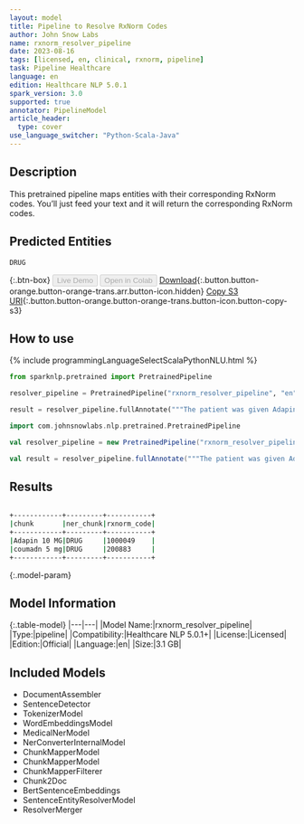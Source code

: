```yaml
---
layout: model
title: Pipeline to Resolve RxNorm Codes
author: John Snow Labs
name: rxnorm_resolver_pipeline
date: 2023-08-16
tags: [licensed, en, clinical, rxnorm, pipeline]
task: Pipeline Healthcare
language: en
edition: Healthcare NLP 5.0.1
spark_version: 3.0
supported: true
annotator: PipelineModel
article_header:
  type: cover
use_language_switcher: "Python-Scala-Java"
---
```


## Description

This pretrained pipeline maps entities with their corresponding RxNorm codes. You’ll just feed your text and it will return the corresponding RxNorm codes.

## Predicted Entities

`DRUG`


{:.btn-box}
<button class="button button-orange" disabled>Live Demo</button>
<button class="button button-orange" disabled>Open in Colab</button>
[Download](https://s3.amazonaws.com/auxdata.johnsnowlabs.com/clinical/models/rxnorm_resolver_pipeline_en_5.0.1_3.0_1692201635500.zip){:.button.button-orange.button-orange-trans.arr.button-icon.hidden}
[Copy S3 URI](s3://auxdata.johnsnowlabs.com/clinical/models/rxnorm_resolver_pipeline_en_5.0.1_3.0_1692201635500.zip){:.button.button-orange.button-orange-trans.button-icon.button-copy-s3}

## How to use



<div class="tabs-box" markdown="1">
{% include programmingLanguageSelectScalaPythonNLU.html %}
  
```python
from sparknlp.pretrained import PretrainedPipeline

resolver_pipeline = PretrainedPipeline("rxnorm_resolver_pipeline", "en", "clinical/models")

result = resolver_pipeline.fullAnnotate("""The patient was given Adapin 10 MG, coumadn 5 mg""")
```
```scala
import com.johnsnowlabs.nlp.pretrained.PretrainedPipeline

val resolver_pipeline = new PretrainedPipeline("rxnorm_resolver_pipeline", "en", "clinical/models")

val result = resolver_pipeline.fullAnnotate("""The patient was given Adapin 10 MG, coumadn 5 mg""")
```
</div>

## Results

```bash

+------------+---------+-----------+
|chunk       |ner_chunk|rxnorm_code|
+------------+---------+-----------+
|Adapin 10 MG|DRUG     |1000049    |
|coumadn 5 mg|DRUG     |200883     |
+------------+---------+-----------+

```

{:.model-param}
## Model Information

{:.table-model}
|---|---|
|Model Name:|rxnorm_resolver_pipeline|
|Type:|pipeline|
|Compatibility:|Healthcare NLP 5.0.1+|
|License:|Licensed|
|Edition:|Official|
|Language:|en|
|Size:|3.1 GB|

## Included Models

- DocumentAssembler
- SentenceDetector
- TokenizerModel
- WordEmbeddingsModel
- MedicalNerModel
- NerConverterInternalModel
- ChunkMapperModel
- ChunkMapperModel
- ChunkMapperFilterer
- Chunk2Doc
- BertSentenceEmbeddings
- SentenceEntityResolverModel
- ResolverMerger
